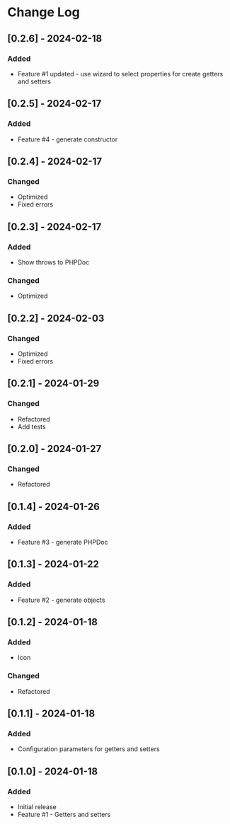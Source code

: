 # Change Log

## [0.2.6] - 2024-02-18

### Added

- Feature #1 updated - use wizard to select properties for create getters and setters

## [0.2.5] - 2024-02-17

### Added

- Feature #4 - generate constructor

## [0.2.4] - 2024-02-17

### Changed

- Optimized
- Fixed errors

## [0.2.3] - 2024-02-17

### Added

- Show throws to PHPDoc

### Changed

- Optimized

## [0.2.2] - 2024-02-03

### Changed

- Optimized
- Fixed errors

## [0.2.1] - 2024-01-29

### Changed

- Refactored
- Add tests

## [0.2.0] - 2024-01-27

### Changed

- Refactored

## [0.1.4] - 2024-01-26

### Added

- Feature #3 - generate PHPDoc

## [0.1.3] - 2024-01-22

### Added

- Feature #2 - generate objects

## [0.1.2] - 2024-01-18

### Added

- Icon

### Changed

- Refactored


## [0.1.1] - 2024-01-18

### Added

- Configuration parameters for getters and setters

## [0.1.0] - 2024-01-18

### Added

- Initial release
- Feature #1 - Getters and setters
